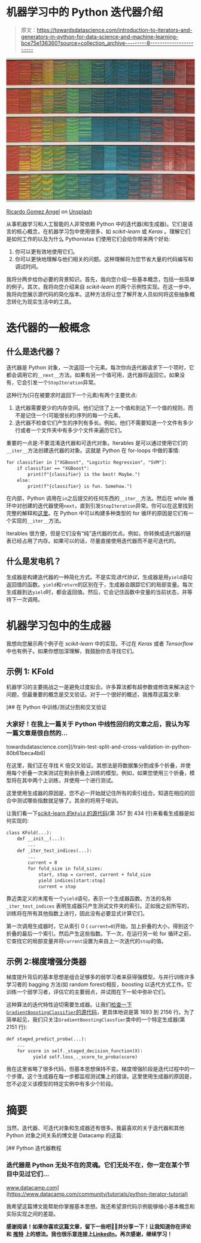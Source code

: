 # 机器学习中的 Python 迭代器介绍

> 原文：<https://towardsdatascience.com/introduction-to-iterators-and-generators-in-python-for-data-science-and-machine-learning-bce75e136360?source=collection_archive---------8----------------------->

![](img/e998308e96d5e46b4ac318616c380bd9.png)

[Ricardo Gomez Angel](https://unsplash.com/@ripato?utm_source=medium&utm_medium=referral) on [Unsplash](https://unsplash.com?utm_source=medium&utm_medium=referral)

从事机器学习和人工智能的人非常依赖 Python 中的迭代器(和生成器)。它们是语言的核心概念，在机器学习包中使用很多，如 *scikit-learn* 或 *Keras* 。理解它们是如何工作的以及为什么 Pythonistas 们使用它们会给你带来两个好处:

1.  你可以更有效地使用它们。
2.  你可以更快地理解与他们相关的问题。这种理解将为您节省大量的代码编写和调试时间。

我将分两步给你必要的背景知识。首先，我向您介绍一些基本概念，包括一些简单的例子。其次，我将向您介绍来自 *scikit-learn* 的两个示例性实现。在这一步中，我将向您展示源代码的简化版本。这种方法将让您了解开发人员如何将这些抽象概念转化为现实生活中的工具。

# 迭代器的一般概念

## 什么是迭代器？

迭代器是 Python 对象，一次返回一个元素。每次你向迭代器请求下一个项时，它都会调用它的`__next__`方法。如果有另一个值可用，迭代器将返回它。如果没有，它会引发一个`StopIteration`异常。

这种行为(只在被要求时返回下一个元素)有两个主要优点:

1.  迭代器需要更少的内存空间。他们记住了上一个值和到达下一个值的规则，而不是记住一个(可能很长的)序列的每一个元素。
2.  迭代器不检查它们产生的序列有多长。例如，他们不需要知道一个文件有多少行或者一个文件夹中有多少个文件来遍历它们。

重要的一点是:不要混淆迭代器和可迭代对象。Iterables 是可以通过使用它们的`__iter__`方法创建迭代器的对象。这就是 Python 在 for-loops 中做的事情:

```
for classifier in ["XGBoost", "Logistic Regression", "SVM"]:
    if classifier == "XGBoost":
        print(f"{classifier} is the best! Maybe.")
    else:
        print(f"{classifier} is fun. Somehow.")
```

在内部，Python 调用在`in`之后提交的任何东西的`__iter__`方法。然后在 while 循环中对创建的迭代器使用`next`，直到引发`StopIteration`异常。你可以在这里找到完整的解释和[这里](http://treyhunner.com/2016/12/python-iterator-protocol-how-for-loops-work/)。在 Python 中可以构建多种类型的 for 循环的原因是它们有一个实现的`__iter__`方法。

Iterables 很方便，但是它们没有“纯”迭代器的优点。例如，你转换成迭代器的链表已经占用了内存。如果可以的话，尽量直接使用迭代器而不是可迭代的。

## 什么是发电机？

生成器是构建迭代器的一种简化方式。不是实现*迭代协议*，生成器是用`yield`语句返回值的函数。`yield`和`return`的区别在于，生成器会跟踪它们的局部变量。每次生成器到达`yield`时，都会返回值。然后，它会记住函数中变量的当前状态，并等待下一次调用。

# 机器学习包中的生成器

我想向您展示两个例子在 *scikit-learn* 中的实现。不过在 *Keras* 或者 *Tensorflow* 中也有例子。如果你想加深理解，我鼓励你去寻找它们。

## 示例 1: KFold

机器学习的主要挑战之一是避免过度拟合。许多算法都有超参数或修改来解决这个问题，但最重要的概念是交叉验证。对于一个很好的概述，我推荐这篇文章:

[](/train-test-split-and-cross-validation-in-python-80b61beca4b6) [## 在 Python 中训练/测试分割和交叉验证

### 大家好！在我上一篇关于 Python 中线性回归的文章之后，我认为写一篇文章是很自然的…

towardsdatascience.com](/train-test-split-and-cross-validation-in-python-80b61beca4b6) 

在这里，我们正在寻找 K 倍交叉验证。其想法是将数据集分割成多个折叠，并使用每个折叠一次来测试在剩余折叠上训练的模型。例如，如果您使用三个折叠，模型将在其中两个上训练，并使用一个进行测试。

这里使用生成器的原因是，您不必一开始就记住所有的索引组合。知道在相应的回合中测试哪些指数就足够了。其余的将用于培训。

让我们看一下[scikit-learn 的`KFold` 的源代码](https://github.com/scikit-learn/scikit-learn/blob/f0ab589f/sklearn/model_selection/_split.py#L357)(第 357 到 434 行)来看看生成器是如何实现的:

```
class KFold(...):
    def __init__(...):
        ...
    def _iter_test_indices(...):
        ...
        current = 0
        for fold_size in fold_sizes:
            start, stop = current, current + fold_size
            yield indices[start:stop]
            current = stop
```

靠近类定义的末尾有一个`yield`语句，表示一个生成器函数。方法的名称`_iter_test_indices` 表明生成器只产生测试文件夹的索引。正如我之前所写的，训练将在所有其他指数上进行，因此没有必要显式计算它们。

第一次调用生成器时，它从索引 0 ( `current=0`)开始，加上折叠的大小，得到这个折叠的最后一个索引。然后产生这些指数。下一次，在运行另一轮 for 循环之前，它查找它的局部变量并将`current`设置为来自上一次迭代的`stop`的值。

## 示例 2:梯度增强分类器

梯度提升背后的基本思想是组合足够多的弱学习者来获得强模型。与并行训练许多学习者的 bagging 方法(如 random forest)相反，boosting 以迭代方式工作。它训练一个弱学习者，评估它的主要弱点，并试图在下一轮中弥补它们。

这种算法的迭代特性迫切需要生成器。让我们[检查一下`GradientBoostingClassifier`的源代码](https://github.com/scikit-learn/scikit-learn/blob/121dd5a/sklearn/ensemble/gradient_boosting.py#L1693)，更具体地说是第 1693 到 2156 行。为了简单起见，我们只关注`GradientBoostingClassfier`类中的一个特定生成器(第 2151 行):

```
def staged_predict_proba(...):
    ...
    for score in self._staged_decision_function(X):
          yield self.loss_._score_to_proba(score)
```

我在这里省略了很多代码，但基本思想保持不变。梯度增强阶段是迭代过程中的一个步骤。这个生成器在每一步都监视测试集上的错误。这里使用生成器的原因是，您不必定义该模型的特定实例中有多少个阶段。

# 摘要

当然，迭代器、可迭代对象和生成器还有很多。我最喜欢的关于迭代器和其他 Python 对象之间关系的博文是 Datacamp 的这篇:

[](https://www.datacamp.com/community/tutorials/python-iterator-tutorial) [## Python 迭代器教程

### 迭代器是 Python 无处不在的灵魂。它们无处不在，你一定在某个节目中见过它们…

www.datacamp.com](https://www.datacamp.com/community/tutorials/python-iterator-tutorial) 

我希望这篇博文能帮助你掌握基本思想。我还希望源代码示例能够缩小基本概念和实际实现之间的差距。

**感谢阅读！如果你喜欢这篇文章，留下一些吧👏🏻并分享一下！让我知道你在评论和** [**推特**](https://twitter.com/TimoBohm) **上的想法。我也很乐意连接上**[**LinkedIn**](https://www.linkedin.com/in/timo-boehm-datascience/)**。再次感谢，继续学习！**